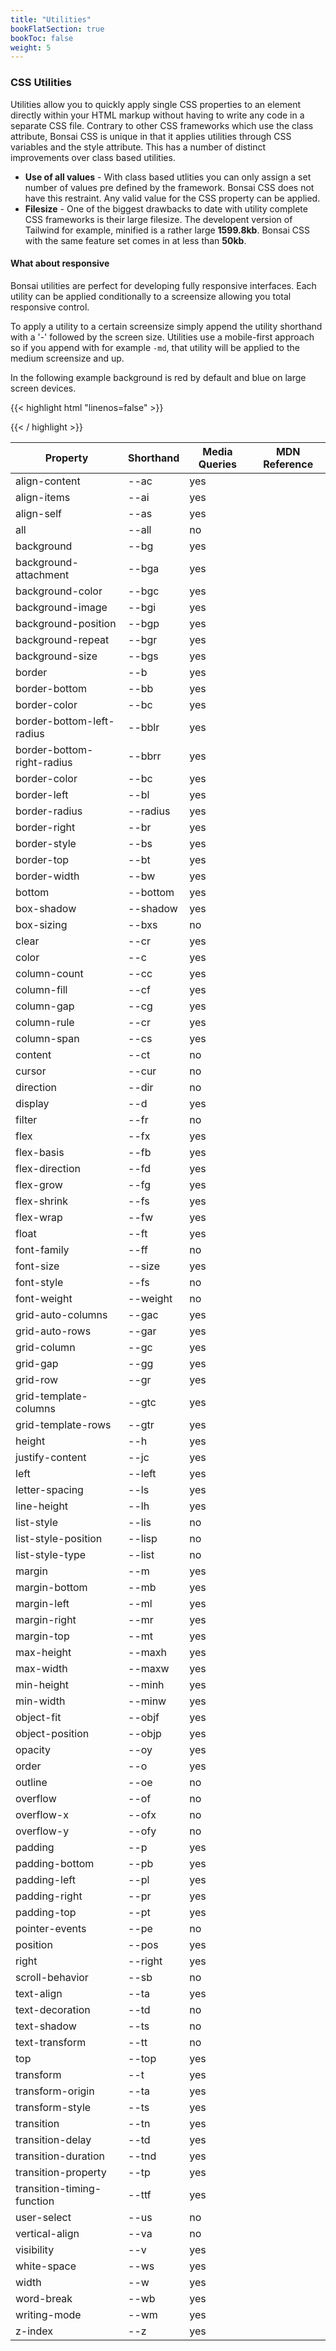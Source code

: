 ```yaml
---
title: "Utilities"
bookFlatSection: true
bookToc: false
weight: 5
---
```


### CSS Utilities

Utilities allow you to quickly apply single CSS properties to an element directly within your HTML markup without having to write any code in a separate CSS file. Contrary to other CSS frameworks which use the class attribute, Bonsai CSS is unique in that it applies utilities through CSS variables and the style attribute. This has a number of distinct improvements over class based utilities.

- **Use of all values** - With class based utlities you can only assign a set number of values pre defined by the framework. Bonsai CSS does not have this restraint. Any valid value for the CSS property can be applied.
- **Filesize** - One of the biggest drawbacks to date with utility complete CSS frameworks is their large filesize. The developent version of Tailwind for example, minified is a rather large **1599.8kb**. Bonsai CSS with the same feature set comes in at less than **50kb**. 

#### What about responsive
Bonsai utilities are perfect for developing fully responsive interfaces. Each utility can be applied conditionally to a screensize allowing you total responsive control.

To apply a utility to a certain screensize simply append the utility shorthand with a '-' followed by the screen size. Utilities use a mobile-first approach so if you append with for example `-md`, that utility will be applied to the medium screensize and up.

In the following example background is red by default and blue on large screen devices.

{{< highlight html "linenos=false" >}}
<div style="--bg:red; --bg-lg:blue"><div>
{{< / highlight >}}

| Property                   | Shorthand                                                              | Media Queries | MDN Reference                                                                                                               |
|----------------------------|------------------------------------------------------------------------|---------------|-----------------------------------------------------------------------------------------------------------------------------|
| align-content              | <span style="--weight:bold; --us:all" class="shorthand">\-\-ac</a>     | yes           | <a href="https://developer.mozilla.org/en-US/docs/Web/CSS/align-content" target="_blank" class="link-mdn"></a>              |
| align-items                | <span style="--weight:bold; --us:all" class="shorthand">\-\-ai</a>     | yes           | <a href="https://developer.mozilla.org/en-US/docs/Web/CSS/align-items" target="_blank" class="link-mdn"></a>                |
| align-self                 | <span style="--weight:bold; --us:all" class="shorthand">\-\-as</a>     | yes           | <a href="https://developer.mozilla.org/en-US/docs/Web/CSS/align-self" target="_blank" class="link-mdn"></a>                 |
| all                        | <span style="--weight:bold; --us:all" class="shorthand">\-\-all</a>    | no            | <a href="https://developer.mozilla.org/en-US/docs/Web/CSS/all" target="_blank" class="link-mdn"></a>                        |
| background                 | <span style="--weight:bold; --us:all" class="shorthand">\-\-bg</a>     | yes           | <a href="https://developer.mozilla.org/en-US/docs/Web/CSS/background" target="_blank" class="link-mdn"></a>                 |
| background-attachment      | <span style="--weight:bold; --us:all" class="shorthand">\-\-bga</a>    | yes           | <a href="https://developer.mozilla.org/en-US/docs/Web/CSS/background-attachment" target="_blank" class="link-mdn"></a>      |
| background-color           | <span style="--weight:bold; --us:all" class="shorthand">\-\-bgc</a>    | yes           | <a href="https://developer.mozilla.org/en-US/docs/Web/CSS/background-color" target="_blank" class="link-mdn"></a>           |
| background-image           | <span style="--weight:bold; --us:all" class="shorthand">\-\-bgi</a>    | yes           | <a href="https://developer.mozilla.org/en-US/docs/Web/CSS/background-image" target="_blank" class="link-mdn"></a>           |
| background-position        | <span style="--weight:bold; --us:all" class="shorthand">\-\-bgp</a>    | yes           | <a href="https://developer.mozilla.org/en-US/docs/Web/CSS/background-position" target="_blank" class="link-mdn"></a>        |
| background-repeat          | <span style="--weight:bold; --us:all" class="shorthand">\-\-bgr</a>    | yes           | <a href="https://developer.mozilla.org/en-US/docs/Web/CSS/background-repeat" target="_blank" class="link-mdn"></a>          |
| background-size            | <span style="--weight:bold; --us:all" class="shorthand">\-\-bgs</a>    | yes           | <a href="https://developer.mozilla.org/en-US/docs/Web/CSS/background-size" target="_blank" class="link-mdn"></a>            |
| border                     | <span style="--weight:bold; --us:all" class="shorthand">\-\-b</a>      | yes           | <a href="https://developer.mozilla.org/en-US/docs/Web/CSS/border" target="_blank" class="link-mdn"></a>                     |
| border-bottom              | <span style="--weight:bold; --us:all" class="shorthand">\-\-bb</a>     | yes           | <a href="https://developer.mozilla.org/en-US/docs/Web/CSS/border-bottom" target="_blank" class="link-mdn"></a>              |
| border-color               | <span style="--weight:bold; --us:all" class="shorthand">\-\-bc</a>     | yes           | <a href="https://developer.mozilla.org/en-US/docs/Web/CSS/border-color" target="_blank" class="link-mdn"></a>               |
| border-bottom-left-radius  | <span style="--weight:bold; --us:all" class="shorthand">\-\-bblr</a>   | yes           | <a href="https://developer.mozilla.org/en-US/docs/Web/CSS/border-bottom-left-radius" target="_blank" class="link-mdn"></a>  |
| border-bottom-right-radius | <span style="--weight:bold; --us:all" class="shorthand">\-\-bbrr</a>   | yes           | <a href="https://developer.mozilla.org/en-US/docs/Web/CSS/border-bottom-right-radius" target="_blank" class="link-mdn"></a> |
| border-color               | <span style="--weight:bold; --us:all" class="shorthand">\-\-bc</a>     | yes           | <a href="https://developer.mozilla.org/en-US/docs/Web/CSS/border-color" target="_blank" class="link-mdn"></a>               |
| border-left                | <span style="--weight:bold; --us:all" class="shorthand">\-\-bl</a>     | yes           | <a href="https://developer.mozilla.org/en-US/docs/Web/CSS/border-left" target="_blank" class="link-mdn"></a>                |
| border-radius              | <span style="--weight:bold; --us:all" class="shorthand">\-\-radius</a> | yes           | <a href="https://developer.mozilla.org/en-US/docs/Web/CSS/border-radius" target="_blank" class="link-mdn"></a>              |
| border-right               | <span style="--weight:bold; --us:all" class="shorthand">\-\-br</a>     | yes           | <a href="https://developer.mozilla.org/en-US/docs/Web/CSS/border-right" target="_blank" class="link-mdn"></a>               |
| border-style               | <span style="--weight:bold; --us:all" class="shorthand">\-\-bs</a>     | yes           | <a href="https://developer.mozilla.org/en-US/docs/Web/CSS/border-style" target="_blank" class="link-mdn"></a>               |
| border-top                 | <span style="--weight:bold; --us:all" class="shorthand">\-\-bt</a>     | yes           | <a href="https://developer.mozilla.org/en-US/docs/Web/CSS/border-top" target="_blank" class="link-mdn"></a>                 |
| border-width               | <span style="--weight:bold; --us:all" class="shorthand">\-\-bw</a>     | yes           | <a href="https://developer.mozilla.org/en-US/docs/Web/CSS/border-width" target="_blank" class="link-mdn"></a>               |
| bottom                     | <span style="--weight:bold; --us:all" class="shorthand">\-\-bottom</a> | yes           | <a href="https://developer.mozilla.org/en-US/docs/Web/CSS/bottom" target="_blank" class="link-mdn"></a>                     |
| box-shadow                 | <span style="--weight:bold; --us:all" class="shorthand">\-\-shadow</a> | yes           | <a href="https://developer.mozilla.org/en-US/docs/Web/CSS/box-shadow" target="_blank" class="link-mdn"></a>                 |
| box-sizing                 | <span style="--weight:bold; --us:all" class="shorthand">\-\-bxs</a>    | no            | <a href="https://developer.mozilla.org/en-US/docs/Web/CSS/box-sizing" target="_blank" class="link-mdn"></a>                 |
| clear                      | <span style="--weight:bold; --us:all" class="shorthand">\-\-cr</a>     | yes           | <a href="https://developer.mozilla.org/en-US/docs/Web/CSS/clear" target="_blank" class="link-mdn"></a>                      |
| color                      | <span style="--weight:bold; --us:all" class="shorthand">\-\-c</a>      | yes           | <a href="https://developer.mozilla.org/en-US/docs/Web/CSS/color" target="_blank" class="link-mdn"></a>                      |
| column-count               | <span style="--weight:bold; --us:all" class="shorthand">\-\-cc</a>     | yes           | <a href="https://developer.mozilla.org/en-US/docs/Web/CSS/column-count" target="_blank" class="link-mdn"></a>               |
| column-fill                | <span style="--weight:bold; --us:all" class="shorthand">\-\-cf</a>     | yes           | <a href="https://developer.mozilla.org/en-US/docs/Web/CSS/column-fill" target="_blank" class="link-mdn"></a>                |
| column-gap                 | <span style="--weight:bold; --us:all" class="shorthand">\-\-cg</a>     | yes           | <a href="https://developer.mozilla.org/en-US/docs/Web/CSS/column-gap" target="_blank" class="link-mdn"></a>                 |
| column-rule                | <span style="--weight:bold; --us:all" class="shorthand">\-\-cr</a>     | yes           | <a href="https://developer.mozilla.org/en-US/docs/Web/CSS/column-rule" target="_blank" class="link-mdn"></a>                |
| column-span                | <span style="--weight:bold; --us:all" class="shorthand">\-\-cs</a>     | yes           | <a href="https://developer.mozilla.org/en-US/docs/Web/CSS/column-span" target="_blank" class="link-mdn"></a>                |
| content                    | <span style="--weight:bold; --us:all" class="shorthand">\-\-ct</a>     | no            | <a href="https://developer.mozilla.org/en-US/docs/Web/CSS/content" target="_blank" class="link-mdn"></a>                    |
| cursor                     | <span style="--weight:bold; --us:all" class="shorthand">\-\-cur</a>    | no            | <a href="https://developer.mozilla.org/en-US/docs/Web/CSS/cursor" target="_blank" class="link-mdn"></a>                     |
| direction                  | <span style="--weight:bold; --us:all" class="shorthand">\-\-dir</a>    | no            | <a href="https://developer.mozilla.org/en-US/docs/Web/CSS/direction" target="_blank" class="link-mdn"></a>                  |
| display                    | <span style="--weight:bold; --us:all" class="shorthand">\-\-d</a>      | yes           | <a href="https://developer.mozilla.org/en-US/docs/Web/CSS/display" target="_blank" class="link-mdn"></a>                    |
| filter                     | <span style="--weight:bold; --us:all" class="shorthand">\-\-fr</a>     | no            | <a href="https://developer.mozilla.org/en-US/docs/Web/CSS/filter" target="_blank" class="link-mdn"></a>                     |
| flex                       | <span style="--weight:bold; --us:all" class="shorthand">\-\-fx</a>     | yes           | <a href="https://developer.mozilla.org/en-US/docs/Web/CSS/flex" target="_blank" class="link-mdn"></a>                       |
| flex-basis                 | <span style="--weight:bold; --us:all" class="shorthand">\-\-fb</a>     | yes           | <a href="https://developer.mozilla.org/en-US/docs/Web/CSS/flex-basis" target="_blank" class="link-mdn"></a>                 |
| flex-direction             | <span style="--weight:bold; --us:all" class="shorthand">\-\-fd</a>     | yes           | <a href="https://developer.mozilla.org/en-US/docs/Web/CSS/flex-direction" target="_blank" class="link-mdn"></a>             |
| flex-grow                  | <span style="--weight:bold; --us:all" class="shorthand">\-\-fg</a>     | yes           | <a href="https://developer.mozilla.org/en-US/docs/Web/CSS/flex-grow" target="_blank" class="link-mdn"></a>                  |
| flex-shrink                | <span style="--weight:bold; --us:all" class="shorthand">\-\-fs</a>     | yes           | <a href="https://developer.mozilla.org/en-US/docs/Web/CSS/flex-shrink" target="_blank" class="link-mdn"></a>                |
| flex-wrap                  | <span style="--weight:bold; --us:all" class="shorthand">\-\-fw</a>     | yes           | <a href="https://developer.mozilla.org/en-US/docs/Web/CSS/flex-wrap" target="_blank" class="link-mdn"></a>                  |
| float                      | <span style="--weight:bold; --us:all" class="shorthand">\-\-ft</a>     | yes           | <a href="https://developer.mozilla.org/en-US/docs/Web/CSS/float" target="_blank" class="link-mdn"></a>                      |
| font-family                | <span style="--weight:bold; --us:all" class="shorthand">\-\-ff</a>     | no            | <a href="https://developer.mozilla.org/en-US/docs/Web/CSS/font-family" target="_blank" class="link-mdn"></a>                |
| font-size                  | <span style="--weight:bold; --us:all" class="shorthand">\-\-size</a>   | yes           | <a href="https://developer.mozilla.org/en-US/docs/Web/CSS/font-size" target="_blank" class="link-mdn"></a>                  |
| font-style                 | <span style="--weight:bold; --us:all" class="shorthand">\-\-fs</a>     | no            | <a href="https://developer.mozilla.org/en-US/docs/Web/CSS/font-style" target="_blank" class="link-mdn"></a>                 |
| font-weight                | <span style="--weight:bold; --us:all" class="shorthand">\-\-weight</a> | no            | <a href="https://developer.mozilla.org/en-US/docs/Web/CSS/font-weight" target="_blank" class="link-mdn"></a>                |
| grid-auto-columns          | <span style="--weight:bold; --us:all" class="shorthand">\-\-gac</a>    | yes           | <a href="https://developer.mozilla.org/en-US/docs/Web/CSS/grid-auto-columns" target="_blank" class="link-mdn"></a>          |
| grid-auto-rows             | <span style="--weight:bold; --us:all" class="shorthand">\-\-gar</a>    | yes           | <a href="https://developer.mozilla.org/en-US/docs/Web/CSS/grid-auto-rows" target="_blank" class="link-mdn"></a>             |
| grid-column                | <span style="--weight:bold; --us:all" class="shorthand">\-\-gc</a>     | yes           | <a href="https://developer.mozilla.org/en-US/docs/Web/CSS/grid-column" target="_blank" class="link-mdn"></a>                |
| grid-gap                   | <span style="--weight:bold; --us:all" class="shorthand">\-\-gg</a>     | yes           | <a href="https://developer.mozilla.org/en-US/docs/Web/CSS/grid-gap" target="_blank" class="link-mdn"></a>                   |
| grid-row                   | <span style="--weight:bold; --us:all" class="shorthand">\-\-gr</a>     | yes           | <a href="https://developer.mozilla.org/en-US/docs/Web/CSS/grid-row" target="_blank" class="link-mdn"></a>                   |
| grid-template-columns      | <span style="--weight:bold; --us:all" class="shorthand">\-\-gtc</a>    | yes           | <a href="https://developer.mozilla.org/en-US/docs/Web/CSS/grid-template-columns" target="_blank" class="link-mdn"></a>      |
| grid-template-rows         | <span style="--weight:bold; --us:all" class="shorthand">\-\-gtr</a>    | yes           | <a href="https://developer.mozilla.org/en-US/docs/Web/CSS/grid-template-rows" target="_blank" class="link-mdn"></a>         |
| height                     | <span style="--weight:bold; --us:all" class="shorthand">\-\-h</a>      | yes           | <a href="https://developer.mozilla.org/en-US/docs/Web/CSS/height" target="_blank" class="link-mdn"></a>                     |
| justify-content            | <span style="--weight:bold; --us:all" class="shorthand">\-\-jc</a>     | yes           | <a href="https://developer.mozilla.org/en-US/docs/Web/CSS/justify-content" target="_blank" class="link-mdn"></a>            |
| left                       | <span style="--weight:bold; --us:all" class="shorthand">\-\-left</a>   | yes           | <a href="https://developer.mozilla.org/en-US/docs/Web/CSS/left" target="_blank" class="link-mdn"></a>                       |
| letter-spacing             | <span style="--weight:bold; --us:all" class="shorthand">\-\-ls</a>     | yes           | <a href="https://developer.mozilla.org/en-US/docs/Web/CSS/letter-spacing" target="_blank" class="link-mdn"></a>             |
| line-height                | <span style="--weight:bold; --us:all" class="shorthand">\-\-lh</a>     | yes           | <a href="https://developer.mozilla.org/en-US/docs/Web/CSS/line-height" target="_blank" class="link-mdn"></a>                |
| list-style                 | <span style="--weight:bold; --us:all" class="shorthand">\-\-lis</a>    | no            | <a href="https://developer.mozilla.org/en-US/docs/Web/CSS/list-style" target="_blank" class="link-mdn"></a>                 |
| list-style-position        | <span style="--weight:bold; --us:all" class="shorthand">\-\-lisp</a>   | no            | <a href="https://developer.mozilla.org/en-US/docs/Web/CSS/list-style-position" target="_blank" class="link-mdn"></a>        |
| list-style-type            | <span style="--weight:bold; --us:all" class="shorthand">\-\-list</a>   | no            | <a href="https://developer.mozilla.org/en-US/docs/Web/CSS/list-style-type" target="_blank" class="link-mdn"></a>            |
| margin                     | <span style="--weight:bold; --us:all" class="shorthand">\-\-m</a>      | yes           | <a href="https://developer.mozilla.org/en-US/docs/Web/CSS/margin" target="_blank" class="link-mdn"></a>                     |
| margin-bottom              | <span style="--weight:bold; --us:all" class="shorthand">\-\-mb</a>     | yes           | <a href="https://developer.mozilla.org/en-US/docs/Web/CSS/margin-bottom" target="_blank" class="link-mdn"></a>              |
| margin-left                | <span style="--weight:bold; --us:all" class="shorthand">\-\-ml</a>     | yes           | <a href="https://developer.mozilla.org/en-US/docs/Web/CSS/margin-left" target="_blank" class="link-mdn"></a>                |
| margin-right               | <span style="--weight:bold; --us:all" class="shorthand">\-\-mr</a>     | yes           | <a href="https://developer.mozilla.org/en-US/docs/Web/CSS/margin-right" target="_blank" class="link-mdn"></a>               |
| margin-top                 | <span style="--weight:bold; --us:all" class="shorthand">\-\-mt</a>     | yes           | <a href="https://developer.mozilla.org/en-US/docs/Web/CSS/margin-top" target="_blank" class="link-mdn"></a>                 |
| max-height                 | <span style="--weight:bold; --us:all" class="shorthand">\-\-maxh</a>   | yes           | <a href="https://developer.mozilla.org/en-US/docs/Web/CSS/max-height" target="_blank" class="link-mdn"></a>                 |
| max-width                  | <span style="--weight:bold; --us:all" class="shorthand">\-\-maxw</a>   | yes           | <a href="https://developer.mozilla.org/en-US/docs/Web/CSS/max-width" target="_blank" class="link-mdn"></a>                  |
| min-height                 | <span style="--weight:bold; --us:all" class="shorthand">\-\-minh</a>   | yes           | <a href="https://developer.mozilla.org/en-US/docs/Web/CSS/min-height" target="_blank" class="link-mdn"></a>                 |
| min-width                  | <span style="--weight:bold; --us:all" class="shorthand">\-\-minw</a>   | yes           | <a href="https://developer.mozilla.org/en-US/docs/Web/CSS/min-width" target="_blank" class="link-mdn"></a>                  |
| object-fit                 | <span style="--weight:bold; --us:all" class="shorthand">\-\-objf</a>     | yes           | <a href="https://developer.mozilla.org/en-US/docs/Web/CSS/object-fit" target="_blank" class="link-mdn"></a>                 |
| object-position            | <span style="--weight:bold; --us:all" class="shorthand">\-\-objp</a>     | yes           | <a href="https://developer.mozilla.org/en-US/docs/Web/CSS/object-position" target="_blank" class="link-mdn"></a>            |
| opacity                    | <span style="--weight:bold; --us:all" class="shorthand">\-\-oy</a>     | yes           | <a href="https://developer.mozilla.org/en-US/docs/Web/CSS/opacity" target="_blank" class="link-mdn"></a>                    |
| order                      | <span style="--weight:bold; --us:all" class="shorthand">\-\-o</a>      | yes           | <a href="https://developer.mozilla.org/en-US/docs/Web/CSS/order" target="_blank" class="link-mdn"></a>                      |
| outline                    | <span style="--weight:bold; --us:all" class="shorthand">\-\-oe</a>     | no            | <a href="https://developer.mozilla.org/en-US/docs/Web/CSS/outline" target="_blank" class="link-mdn"></a>                    |
| overflow                   | <span style="--weight:bold; --us:all" class="shorthand">\-\-of</a>     | no            | <a href="https://developer.mozilla.org/en-US/docs/Web/CSS/overflow" target="_blank" class="link-mdn"></a>                   |
| overflow-x                 | <span style="--weight:bold; --us:all" class="shorthand">\-\-ofx</a>    | no            | <a href="https://developer.mozilla.org/en-US/docs/Web/CSS/overflow-x" target="_blank" class="link-mdn"></a>                 |
| overflow-y                 | <span style="--weight:bold; --us:all" class="shorthand">\-\-ofy</a>    | no            | <a href="https://developer.mozilla.org/en-US/docs/Web/CSS/overflow-y" target="_blank" class="link-mdn"></a>                 |
| padding                    | <span style="--weight:bold; --us:all" class="shorthand">\-\-p</a>      | yes           | <a href="https://developer.mozilla.org/en-US/docs/Web/CSS/padding" target="_blank" class="link-mdn"></a>                    |
| padding-bottom             | <span style="--weight:bold; --us:all" class="shorthand">\-\-pb</a>     | yes           | <a href="https://developer.mozilla.org/en-US/docs/Web/CSS/padding-bottom" target="_blank" class="link-mdn"></a>             |
| padding-left               | <span style="--weight:bold; --us:all" class="shorthand">\-\-pl</a>     | yes           | <a href="https://developer.mozilla.org/en-US/docs/Web/CSS/padding-left" target="_blank" class="link-mdn"></a>               |
| padding-right              | <span style="--weight:bold; --us:all" class="shorthand">\-\-pr</a>     | yes           | <a href="https://developer.mozilla.org/en-US/docs/Web/CSS/padding-right" target="_blank" class="link-mdn"></a>              |
| padding-top                | <span style="--weight:bold; --us:all" class="shorthand">\-\-pt</a>     | yes           | <a href="https://developer.mozilla.org/en-US/docs/Web/CSS/padding-top" target="_blank" class="link-mdn"></a>                |
| pointer-events             | <span style="--weight:bold; --us:all" class="shorthand">\-\-pe</a>     | no            | <a href="https://developer.mozilla.org/en-US/docs/Web/CSS/pointer-events" target="_blank" class="link-mdn"></a>             |
| position                   | <span style="--weight:bold; --us:all" class="shorthand">\-\-pos</a>    | yes           | <a href="https://developer.mozilla.org/en-US/docs/Web/CSS/position" target="_blank" class="link-mdn"></a>                   |
| right                      | <span style="--weight:bold; --us:all" class="shorthand">\-\-right</a>  | yes           | <a href="https://developer.mozilla.org/en-US/docs/Web/CSS/right" target="_blank" class="link-mdn"></a>                      |
| scroll-behavior            | <span style="--weight:bold; --us:all" class="shorthand">\-\-sb</a>     | no            | <a href="https://developer.mozilla.org/en-US/docs/Web/CSS/scroll-behavior" target="_blank" class="link-mdn"></a>            |
| text-align                 | <span style="--weight:bold; --us:all" class="shorthand">\-\-ta</a>     | yes           | <a href="https://developer.mozilla.org/en-US/docs/Web/CSS/text-align" target="_blank" class="link-mdn"></a>                 |
| text-decoration            | <span style="--weight:bold; --us:all" class="shorthand">\-\-td</a>     | no            | <a href="https://developer.mozilla.org/en-US/docs/Web/CSS/text-decoration" target="_blank" class="link-mdn"></a>            |
| text-shadow                | <span style="--weight:bold; --us:all" class="shorthand">\-\-ts</a>     | no            | <a href="https://developer.mozilla.org/en-US/docs/Web/CSS/text-shadow" target="_blank" class="link-mdn"></a>                |
| text-transform             | <span style="--weight:bold; --us:all" class="shorthand">\-\-tt</a>     | no            | <a href="https://developer.mozilla.org/en-US/docs/Web/CSS/text-transform" target="_blank" class="link-mdn"></a>             |
| top                        | <span style="--weight:bold; --us:all" class="shorthand">\-\-top</a>    | yes           | <a href="https://developer.mozilla.org/en-US/docs/Web/CSS/top" target="_blank" class="link-mdn"></a>                        |
| transform                  | <span style="--weight:bold; --us:all" class="shorthand">\-\-t</a>      | yes           | <a href="https://developer.mozilla.org/en-US/docs/Web/CSS/transform" target="_blank" class="link-mdn"></a>                  |
| transform-origin           | <span style="--weight:bold; --us:all" class="shorthand">\-\-ta</a>     | yes           | <a href="https://developer.mozilla.org/en-US/docs/Web/CSS/transform-origin" target="_blank" class="link-mdn"></a>           |
| transform-style            | <span style="--weight:bold; --us:all" class="shorthand">\-\-ts</a>     | yes           | <a href="https://developer.mozilla.org/en-US/docs/Web/CSS/transform-style" target="_blank" class="link-mdn"></a>            |
| transition                 | <span style="--weight:bold; --us:all" class="shorthand">\-\-tn</a>     | yes           | <a href="https://developer.mozilla.org/en-US/docs/Web/CSS/transition" target="_blank" class="link-mdn"></a>                 |
| transition-delay           | <span style="--weight:bold; --us:all" class="shorthand">\-\-td</a>     | yes           | <a href="https://developer.mozilla.org/en-US/docs/Web/CSS/transition-delay" target="_blank" class="link-mdn"></a>           |
| transition-duration        | <span style="--weight:bold; --us:all" class="shorthand">\-\-tnd</a>    | yes           | <a href="https://developer.mozilla.org/en-US/docs/Web/CSS/transition-duration" target="_blank" class="link-mdn"></a>        |
| transition-property        | <span style="--weight:bold; --us:all" class="shorthand">\-\-tp</a>     | yes           | <a href="https://developer.mozilla.org/en-US/docs/Web/CSS/transition-property" target="_blank" class="link-mdn"></a>        |
| transition-timing-function | <span style="--weight:bold; --us:all" class="shorthand">\-\-ttf</a>    | yes           | <a href="https://developer.mozilla.org/en-US/docs/Web/CSS/transition-timing-function" target="_blank" class="link-mdn"></a> |
| user-select                | <span style="--weight:bold; --us:all" class="shorthand">\-\-us</a>     | no            | <a href="https://developer.mozilla.org/en-US/docs/Web/CSS/user-select" target="_blank" class="link-mdn"></a>                |
| vertical-align             | <span style="--weight:bold; --us:all" class="shorthand">\-\-va</a>     | no            | <a href="https://developer.mozilla.org/en-US/docs/Web/CSS/vertical-align" target="_blank" class="link-mdn"></a>             |
| visibility                 | <span style="--weight:bold; --us:all" class="shorthand">\-\-v</a>      | yes           | <a href="https://developer.mozilla.org/en-US/docs/Web/CSS/visibility" target="_blank" class="link-mdn"></a>                 |
| white-space                | <span style="--weight:bold; --us:all" class="shorthand">\-\-ws</a>     | yes           | <a href="https://developer.mozilla.org/en-US/docs/Web/CSS/white-space" target="_blank" class="link-mdn"></a>                |
| width                      | <span style="--weight:bold; --us:all" class="shorthand">\-\-w</a>      | yes           | <a href="https://developer.mozilla.org/en-US/docs/Web/CSS/width" target="_blank" class="link-mdn"></a>                      |
| word-break                 | <span style="--weight:bold; --us:all" class="shorthand">\-\-wb</a>     | yes           | <a href="https://developer.mozilla.org/en-US/docs/Web/CSS/word-break" target="_blank" class="link-mdn"></a>                 |
| writing-mode               | <span style="--weight:bold; --us:all" class="shorthand">\-\-wm</a>     | yes           | <a href="https://developer.mozilla.org/en-US/docs/Web/CSS/writing-mode" target="_blank" class="link-mdn"></a>               |
| z-index                    | <span style="--weight:bold; --us:all" class="shorthand">\-\-z</a>      | yes           | <a href="https://developer.mozilla.org/en-US/docs/Web/CSS/z-index" target="_blank" class="link-mdn"></a>                    |
